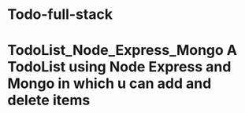 # Todo-full-stack
# TodoList_Node_Express_Mongo A TodoList using Node Express and Mongo in which u can add and delete items
